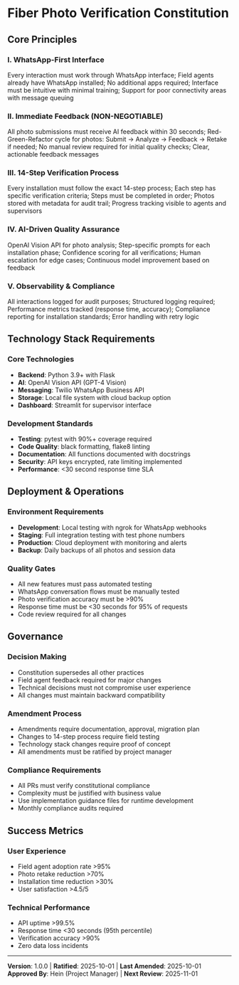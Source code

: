 # Fiber Photo Verification Constitution

## Core Principles

### I. WhatsApp-First Interface
Every interaction must work through WhatsApp interface; Field agents already have WhatsApp installed; No additional apps required; Interface must be intuitive with minimal training; Support for poor connectivity areas with message queuing

### II. Immediate Feedback (NON-NEGOTIABLE)
All photo submissions must receive AI feedback within 30 seconds; Red-Green-Refactor cycle for photos: Submit → Analyze → Feedback → Retake if needed; No manual review required for initial quality checks; Clear, actionable feedback messages

### III. 14-Step Verification Process
Every installation must follow the exact 14-step process; Each step has specific verification criteria; Steps must be completed in order; Photos stored with metadata for audit trail; Progress tracking visible to agents and supervisors

### IV. AI-Driven Quality Assurance
OpenAI Vision API for photo analysis; Step-specific prompts for each installation phase; Confidence scoring for all verifications; Human escalation for edge cases; Continuous model improvement based on feedback

### V. Observability & Compliance
All interactions logged for audit purposes; Structured logging required; Performance metrics tracked (response time, accuracy); Compliance reporting for installation standards; Error handling with retry logic

## Technology Stack Requirements

### Core Technologies
- **Backend**: Python 3.9+ with Flask
- **AI**: OpenAI Vision API (GPT-4 Vision)
- **Messaging**: Twilio WhatsApp Business API
- **Storage**: Local file system with cloud backup option
- **Dashboard**: Streamlit for supervisor interface

### Development Standards
- **Testing**: pytest with 90%+ coverage required
- **Code Quality**: black formatting, flake8 linting
- **Documentation**: All functions documented with docstrings
- **Security**: API keys encrypted, rate limiting implemented
- **Performance**: <30 second response time SLA

## Deployment & Operations

### Environment Requirements
- **Development**: Local testing with ngrok for WhatsApp webhooks
- **Staging**: Full integration testing with test phone numbers
- **Production**: Cloud deployment with monitoring and alerts
- **Backup**: Daily backups of all photos and session data

### Quality Gates
- All new features must pass automated testing
- WhatsApp conversation flows must be manually tested
- Photo verification accuracy must be >90%
- Response time must be <30 seconds for 95% of requests
- Code review required for all changes

## Governance

### Decision Making
- Constitution supersedes all other practices
- Field agent feedback required for major changes
- Technical decisions must not compromise user experience
- All changes must maintain backward compatibility

### Amendment Process
- Amendments require documentation, approval, migration plan
- Changes to 14-step process require field testing
- Technology stack changes require proof of concept
- All amendments must be ratified by project manager

### Compliance Requirements
- All PRs must verify constitutional compliance
- Complexity must be justified with business value
- Use implementation guidance files for runtime development
- Monthly compliance audits required

## Success Metrics

### User Experience
- Field agent adoption rate >95%
- Photo retake reduction >70%
- Installation time reduction >30%
- User satisfaction >4.5/5

### Technical Performance
- API uptime >99.5%
- Response time <30 seconds (95th percentile)
- Verification accuracy >90%
- Zero data loss incidents

---

**Version**: 1.0.0 | **Ratified**: 2025-10-01 | **Last Amended**: 2025-10-01
**Approved By**: Hein (Project Manager) | **Next Review**: 2025-11-01
